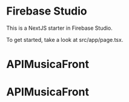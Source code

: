 # Firebase Studio

This is a NextJS starter in Firebase Studio.

To get started, take a look at src/app/page.tsx.
# APIMusicaFront
# APIMusicaFront
